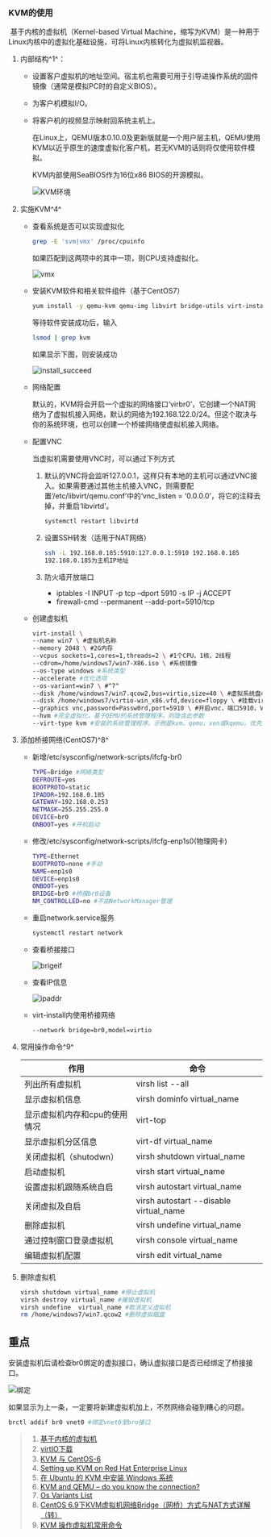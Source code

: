 ### KVM的使用

​	基于内核的虚拟机（Kernel-based Virtual Machine，缩写为KVM）是一种用于Linux内核中的虚拟化基础设施，可将Linux内核转化为虚拟机监视器。

1. 内部结构^1^：

   - 设置客户虚拟机的地址空间。宿主机也需要可用于引导进操作系统的固件镜像（通常是模拟PC时的自定义BIOS）。

   - 为客户机模拟I/O。

   - 将客户机的视频显示映射回系统主机上。

     在Linux上，QEMU版本0.10.0及更新版就是一个用户层主机，QEMU使用KVM以近乎原生的速度虚拟化客户机，若无KVM的话则将仅使用软件模拟。

     KVM内部使用SeaBIOS作为16位x86 BIOS的开源模拟。

     ![KVM环境](Kernel-based_Virtual_Machine_zh-CN.svg.png)

2. 实施KVM^4^

   - 查看系统是否可以实现虚拟化

     ```bash
     grep -E 'svm|vmx' /proc/cpuinfo
     ```

     如果匹配到这两项中的其中一项，则CPU支持虚拟化。

     ![vmx](vmx.PNG)

   - 安装KVM软件和相关软件组件（基于CentOS7）

     ```bash
     yum install -y qemu-kvm qemu-img libvirt bridge-utils virt-install libvirt-client libvirt-python
     ```

     等待软件安装成功后，输入

     ```bash
     lsmod | grep kvm
     ```

     如果显示下图，则安装成功

     ![install_succeed](install_succeed.PNG)

    - 网络配置

      默认的，KVM将会开启一个虚拟的网络接口‘virbr0’，它创建一个NAT网络为了虚拟机接入网络，默认的网络为192.168.122.0/24。但这个取决与你的系统环境，也可以创建一个桥接网络使虚拟机接入网络。

   - 配置VNC

     当虚拟机需要使用VNC时，可以通过下列方式

     1. 默认的VNC将会监听127.0.0.1，这样只有本地的主机可以通过VNC接入。如果需要通过其他主机接入VNC，则需要配置‘/etc/libvirt/qemu.conf’中的‘vnc_listen = ‘0.0.0.0’，将它的注释去掉，并重启‘libvirtd’。

        ```bash
        systemctl restart libvirtd 
        ```

     2. 设置SSH转发（适用于NAT网络）

        ```bash
        ssh -L 192.168.0.185:5910:127.0.0.1:5910 192.168.0.185
        192.168.0.185为主机IP地址
        ```

     3. 防火墙开放端口

        - iptables -I INPUT -p tcp –dport 5910 -s IP -j ACCEPT
        - firewall-cmd  --permanent --add-port=5910/tcp

   - 创建虚拟机

     ```bash
     virt-install \
     --name win7 \ #虚拟机名称
     --memory 2048 \ #2G内存
     --vcpus sockets=1,cores=1,threads=2 \ #1个CPU，1核，2线程
     --cdrom=/home/windows7/win7-X86.iso \ #系统镜像
     --os-type windows #系统类型
     --accelerate #优化选项
     --os-variant=win7 \ #^7^
     --disk /home/windows7/win7.qcow2,bus=virtio,size=40 \ #虚拟系统盘40G
     --disk /home/windows7/virtio-win_x86.vfd,device=floppy \ #挂载virtio为软盘，提供网络及磁盘驱动
     --graphics vnc,password=Passw0rd,port=5910 \ #开启vnc，端口5910，VNC密码Passw0rd
     --hvm #完全虚拟化，基于QEMU的系统管理程序，则隐含此参数 
     --virt-type kvm #安装的系统管理程序。示例是kvm、qemu、xen或kqemu。优先推荐qemu(软件+硬件虚拟)>kvm(硬件虚拟)>kqemu(软件+硬件虚拟)^6^
     ```

3. 添加桥接网络(CentOS7)^8^

   - 新增/etc/sysconfig/network-scripts/ifcfg-br0

     ```bash
     TYPE=Bridge #网络类型
     DEFROUTE=yes
     BOOTPROTO=static
     IPADDR=192.168.0.185
     GATEWAY=192.168.0.253
     NETMASK=255.255.255.0
     DEVICE=br0
     ONBOOT=yes #开机启动
     ```

   - 修改/etc/sysconfig/network-scripts/ifcfg-enp1s0(物理网卡)

     ```bash
     TYPE=Ethernet
     BOOTPROTO=none #手动
     NAME=enp1s0
     DEVICE=enp1s0
     ONBOOT=yes
     BRIDGE=br0 #桥接br0设备
     NM_CONTROLLED=no #不由NetworkManager管理
     ```

   - 重启network.service服务

     ```bash
     systemctl restart network
     ```

   - 查看桥接接口

     ![brigeif](brigeif.PNG)

   - 查看IP信息

     ![ipaddr](ipaddr.PNG)

   - virt-install内使用桥接网络

     ```bash
     --network bridge=br0,model=virtio 
     ```

 4. 常用操作命令^9^

    | 作用                          | 命令                                   |
    | ----------------------------- | -------------------------------------- |
    | 列出所有虚拟机                | virsh list --all                       |
    | 显示虚拟机信息                | virsh dominfo virtual_name             |
    | 显示虚拟机内存和cpu的使用情况 | virt-top                               |
    | 显示虚拟机分区信息            | virt-df virtual_name                   |
    | 关闭虚拟机（shutodwn）        | virsh shutdown virtual_name            |
    | 启动虚拟机                    | virsh start virtual_name               |
    | 设置虚拟机跟随系统自启        | virsh autostart virtual_name           |
    | 关闭虚拟及自启                | virsh autostart --disable virtual_name |
    | 删除虚拟机                    | virsh undefine virtual_name            |
    | 通过控制窗口登录虚拟机        | virsh console virtual_name             |
    | 编辑虚拟机配置                | virsh edit virtual_name                |

5. 删除虚拟机

   ```bash
   virsh shutdown virtual_name #停止虚拟机
   virsh destroy virtual_name #摧毁虚拟机
   virsh undefine  virtual_name #取消定义虚拟机
   rm /home/windows7/win7.qcow2 #删除虚拟磁盘
   ```



## 重点

安装虚拟机后请检查br0绑定的虚拟接口，确认虚拟接口是否已经绑定了桥接接口。

![绑定](bang.PNG)

如果显示为上一条，一定要将新建虚拟机加上，不然网络会碰到糟心的问题。

```bash
brctl addif br0 vnet0 #绑定vnet0至bro接口
```






> 1. [基于内核的虚拟机](https://zh.wikipedia.org/zh-hans/基于内核的虚拟机)
> 2. [virtIO下载 ](https://docs.fedoraproject.org/en-US/quick-docs/creating-windows-virtual-machines-using-virtio-drivers/index.html)
> 3. [KVM 与 CentOS-6](https://wiki.centos.org/zh/HowTos/KVM)
> 4. [Setting up KVM on Red Hat Enterprise Linux](https://developers.redhat.com/blog/2016/08/18/setting-up-kvm-on-rhel/)
> 5. [在 Ubuntu 的 KVM 中安装 Windows 系统](https://www.jianshu.com/p/6cccc7f3e1f9)
> 6. [KVM and QEMU – do you know the connection?](https://cloudbuilder.in/blogs/2014/03/09/kvm-and-qemu/)
> 7. [Os Variants List](https://hwguo.github.io/blog/2015/09/22/os-variants-list-of-virt-install/)
> 8. [CentOS 6.9下KVM虚拟机网络Bridge（网桥）方式与NAT方式详解（转）](https://www.cnblogs.com/EasonJim/p/8367645.html)
> 9. [KVM 操作虚拟机常用命令](https://blog.csdn.net/wh211212/article/details/74908390)
